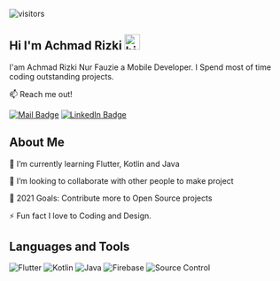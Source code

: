 ![visitors](https://visitor-badge.glitch.me/badge?page_id=achmadrizkin.achmadrizkin)
## Hi I'm Achmad Rizki <img src="https://user-images.githubusercontent.com/1303154/88677602-1635ba80-d120-11ea-84d8-d263ba5fc3c0.gif" width="28px" alt="hi">

I'am Achmad Rizki Nur Fauzie a Mobile Developer. I Spend most of time coding outstanding projects.

:mailbox: Reach me out!

[![Mail Badge](https://img.shields.io/badge/-@achmadrizkinf@gmail.com-c0392b?style=flat&labelColor=c0392b&logo=gmail&logoColor=white)](mailto:arizki.nf02@gmail.com) [![LinkedIn Badge](https://img.shields.io/badge/-achmadrizkinf-1ca0f1?style=flat&labelColor=1ca0f1&logo=linkedin&logoColor=white)](https://www.linkedin.com/in/achmadrizkinf) 

## About Me
🌱 I’m currently learning Flutter, Kotlin and Java

👯 I’m looking to collaborate with other people to make project

🥅 2021 Goals: Contribute more to Open Source projects

⚡ Fun fact I love to Coding and Design.

## Languages and Tools
![Flutter](https://img.shields.io/badge/-Flutter-61DBFB?style=for-the-badge&labelColor=white&logo=flutter&logoColor=61DBFB) ![Kotlin](https://img.shields.io/badge/-Kotlin-0000FF?style=for-the-badge&labelColor=white&logo=kotlin&logoColor=0000FF) ![Java](https://img.shields.io/badge/-Java-FF0000?style=for-the-badge&labelColor=white&logo=java&logoColor=FF0000) ![Firebase](https://img.shields.io/badge/-Firebase-FFFF00?style=for-the-badge&labelColor=white&logo=firebase&logoColor=FFFF00) ![Source Control](https://img.shields.io/badge/-source_control-FF0000?style=for-the-badge&labelColor=white&logo=git&logoColor=FF0000)

